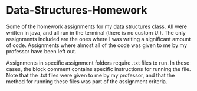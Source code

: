 # Data-Structures-Homework
Some of the homework assignments for my data structures class. All were written in java, and all run in the terminal (there is no custom UI). The only assignments included are the ones where I was writing a significant amount of code. Assignments where almost all of the code was given to me by my professor have been left out.

Assignments in specific assignment folders require .txt files to run. In these cases, the block comment contains specific instructions for running the file. Note that the .txt files were given to me by my professor, and that the method for running these files was part of the assignment criteria.
